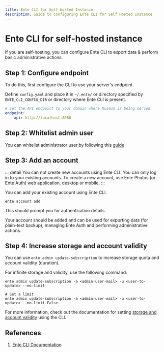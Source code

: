 ```yaml
---
title: Ente CLI for Self-hosted Instance
description: Guide to configuring Ente CLI for Self Hosted Instance
---
```


# Ente CLI for self-hosted instance

If you are self-hosting, you can configure Ente CLI to export data &
perform basic administrative actions.

## Step 1: Configure endpoint

To do this, first configure the CLI to use your server's endpoint.

Define `config.yaml` and place it in `~/.ente/` or directory
specified by `ENTE_CLI_CONFIG_DIR` or directory where Ente CLI
is present.

``` yaml
# Set the API endpoint to your domain where Museum is being served.
endpoint:
    api: http://localhost:8080
```

## Step 2: Whitelist admin user

You can whitelist administrator user by following this
[guide](/self-hosting/administration/users#whitelist-admins)

## Step 3: Add an account

::: detail
You can not create new accounts using Ente CLI. You can only log in to your existing accounts.
To create a new account, use Ente Photos (or Ente Auth) web application, desktop or mobile.
:::

You can add your existing account using Ente CLI.

``` shell
ente account add
```

This should prompt you for authentication details.

Your account should be added and can be used for exporting data
(for plain-text backup), managing Ente Auth and performing
administrative actions.

## Step 4: Increase storage and account validity

You can use `ente admin update-subscription` to increase
storage quota and account validity (duration).

For infinite storage and validity, use the following command:
``` shell
ente admin update-subscription -a <admin-user-mail> -u <user-to-update> --no-limit 

# Set a limit
ente admin update-subscription -a <admin-user-mail> -u <user-to-update> --no-limit False
```

For more information, check out the documentation for setting 
[storage and account validity](https://github.com/ente-io/ente/blob/main/cli/docs/generated/ente_admin_update-subscription.md)
using the CLI.

## References

1. [Ente CLI Documentation](https://github.com/ente-io/ente/blob/main/cli/docs/generated)